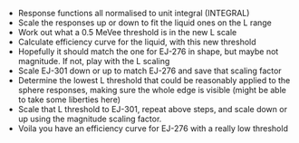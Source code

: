 - Response functions all normalised to unit integral (INTEGRAL)
- Scale the responses up or down to fit the liquid ones on the L range
- Work out what a 0.5 MeVee threshold is in the new L scale
- Calculate efficiency curve for the liquid, with this new threshold
- Hopefully it should match the one for EJ-276 in shape, but maybe not magnitude. If not, play with the L scaling
- Scale EJ-301 down or up to match EJ-276 and save that scaling factor
- Determine the lowest L threshold that could be reasonably applied to the sphere responses, making sure the whole edge is visible (might be able to take some liberties here)
- Scale that L threshold to EJ-301, repeat above steps, and scale down or up using the magnitude scaling factor.
- Voila you have an efficiency curve for EJ-276 with a really low threshold